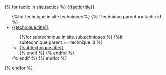 {% for tactic in site.tactics %}
<a href="{{ tactic.url }}">{{tactic.title}}</a>
<ul>
{%for technique in site.techniques %}
    {%if technique.parent == tactic.id %}
    <li><a href="{{ technique.url }}">{{technique.title}}</a></li>
        <ul>
        {%for subtechnique in site.subtechniques %}
            {%if subtechnique.parent == technique.id %}
            <li><a href="{{ subtechnique.url }}">{{subtechnique.title}}</a></li>
            {% endif %}
        {% endfor %}
        </ul>
    {% endif %}
{% endfor %}
</ul>
{% endfor %}




